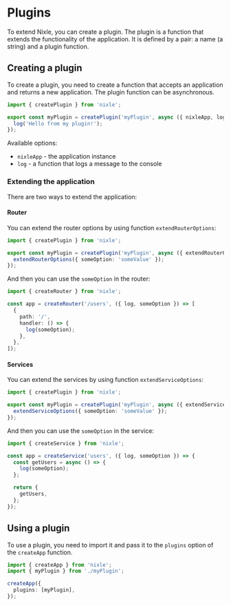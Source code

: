 # Plugins

To extend Nixle, you can create a plugin. The plugin is a function that extends the functionality of the application. It is defined by a pair: a name (a string) and a plugin function.

## Creating a plugin

To create a plugin, you need to create a function that accepts an application and returns a new application. The plugin function can be asynchronous.

```ts
import { createPlugin } from 'nixle';

export const myPlugin = createPlugin('myPlugin', async ({ nixleApp, log }) => {
  log('Hello from my plugin!');
});
```

Available options:

- `nixleApp` - the application instance
- `log` - a function that logs a message to the console

### Extending the application

There are two ways to extend the application:

#### Router

You can extend the router options by using function `extendRouterOptions`:

```ts
import { createPlugin } from 'nixle';

export const myPlugin = createPlugin('myPlugin', async ({ extendRouterOptions }) => {
  extendRouterOptions({ someOption: 'someValue' });
});
```

And then you can use the `someOption` in the router:

```ts
import { createRouter } from 'nixle';

const app = createRouter('/users', ({ log, someOption }) => [
  {
    path: '/',
    handler: () => {
      log(someOption);
    },
  },
]);
```

#### Services

You can extend the services by using function `extendServiceOptions`:

```ts
import { createPlugin } from 'nixle';

export const myPlugin = createPlugin('myPlugin', async ({ extendServiceOptions }) => {
  extendServiceOptions({ someOption: 'someValue' });
});
```

And then you can use the `someOption` in the service:

```ts
import { createService } from 'nixle';

const app = createService('users', ({ log, someOption }) => {
  const getUsers = async () => {
    log(someOption);
  };

  return {
    getUsers,
  };
});
```

## Using a plugin

To use a plugin, you need to import it and pass it to the `plugins` option of the `createApp` function.

```ts
import { createApp } from 'nixle';
import { myPlugin } from './myPlugin';

createApp({
  plugins: [myPlugin],
});
```

